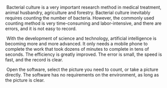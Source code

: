 ​    Bacterial culture is a very important research method in medical treatment, animal husbandry, agriculture and forestry. Bacterial culture inevitably requires counting the number of bacteria. However, the commonly used counting method is very time-consuming and labor-intensive, and there are errors, and it is not easy to record.

​    With the development of science and technology, artificial intelligence is becoming more and more advanced. It only needs a mobile phone to complete the work that took dozens of minutes to complete in tens of seconds. The efficiency is greatly improved. The error is small, the speed is fast, and the record is clear.

​    Open the software, select the picture you need to count, or take a picture directly. The software has no requirements on the environment, as long as the picture is clear.

